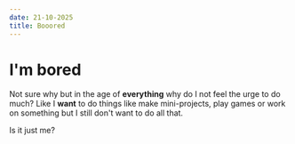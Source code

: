 ```yaml
---
date: 21-10-2025
title: Booored
---
```


# I'm bored

Not sure why but in the age of **everything** why do I not feel the urge to do much? Like I __want__ to do things like make mini-projects, play games or work on something but I still don't want to do all that.

Is it just me? 

